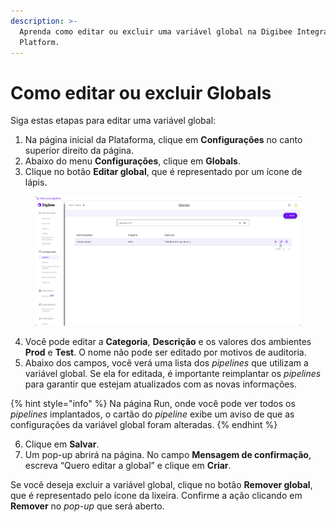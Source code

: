 ```yaml
---
description: >-
  Aprenda como editar ou excluir uma variável global na Digibee Integration
  Platform.
---
```


# Como editar ou excluir Globals

Siga estas etapas para editar uma variável global:

1. Na página inicial da Plataforma, clique em **Configurações** no canto superior direito da página.
2. Abaixo do menu **Configurações**, clique em **Globals**.
3. Clique no botão **Editar global**, que é representado por um ícone de lápis.

<figure><img src="../../.gitbook/assets/editar-global.gif" alt="Clique no ícone de lápis em uma variável global para editá-la."><figcaption></figcaption></figure>

4. Você pode editar a **Categoria**, **Descrição** e os valores dos ambientes **Prod** e **Test**. O nome não pode ser editado por motivos de auditoria.
5. Abaixo dos campos, você verá uma lista dos _pipelines_ que utilizam a variável global. Se ela for editada, é importante reimplantar os _pipelines_ para garantir que estejam atualizados com as novas informações.

{% hint style="info" %}
Na página Run, onde você pode ver todos os _pipelines_ implantados, o cartão do _pipeline_ exibe um aviso de que as configurações da variável global foram alteradas.
{% endhint %}

6. Clique em **Salvar**.
7. Um pop-up abrirá na página. No campo **Mensagem de confirmação**, escreva “Quero editar a global” e clique em **Criar**.&#x20;

Se você deseja excluir a variável global, clique no botão **Remover global**, que é representado pelo ícone da lixeira. Confirme a ação clicando em **Remover** no _pop-up_ que será aberto.

